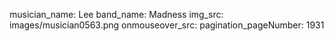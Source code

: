 musician_name: Lee
band_name: Madness
img_src: images/musician0563.png
onmouseover_src: 
pagination_pageNumber: 1931